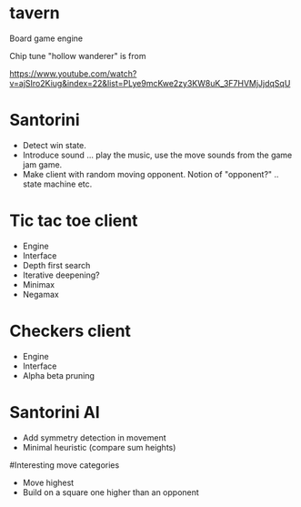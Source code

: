 # tavern
Board game engine

Chip tune "hollow wanderer" is from 

https://www.youtube.com/watch?v=ajSIro2Kiug&index=22&list=PLye9mcKwe2zy3KW8uK_3F7HVMjJjdqSqU

# Santorini
- Detect win state. 
- Introduce sound ... play the music, use the move sounds from the game jam game.
- Make client with random moving opponent. Notion of "opponent?" .. state machine etc.

# Tic tac toe client
- Engine
- Interface
- Depth first search
- Iterative deepening?
- Minimax
- Negamax

# Checkers client
- Engine
- Interface
- Alpha beta pruning

# Santorini AI
- Add symmetry detection in movement
- Minimal heuristic (compare sum heights)

#Interesting move categories
- Move highest
- Build on a square one higher than an opponent 